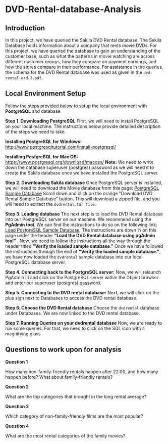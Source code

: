 # DVD-Rental-database-Analysis


## Introduction

In this project, we have queried the Sakila DVD Rental database. The Sakila Database holds information about a company that rents movie DVDs. For this project, we have queried the database to gain an understanding of the customer base, such as what the patterns in movie watching are across different customer groups, how they compare on payment earnings, and how the stores compare in their performance. For assistance in the queries, the schema for the DVD Rental database was used as given in the `dvd-rental-erd-2.pdf`.


## Local Environment Setup

Follow the steps provided below to setup the local environment with **PostgreSQL** and database

**Step 1. Downloading PostgreSQL**
First, we will need to install PostgreSQL on your local machine. The instructions below provide detailed description of the steps we need to take.

**Installing PostgreSQL for Windows:**
http://www.postgresqltutorial.com/install-postgresql/

**Installing PostgreSQL for Mac OS:**
https://www.postgresql.org/download/macosx/
**Note:** We need to write down the database superuser (postgres) password as we will need it to create the Sakila database once we have installed the PostgreSQL server.

**Step 2. Downloading Sakila database**
Once PostgreSQL server is installed, we will need to download the Movie database from this page: [PostgreSQL Sample Database](http://www.postgresqltutorial.com/postgresql-sample-database/)
Scroll down and click on the orange "Download DVD Rental Sample Database" button.
This will download a zipped file, and you will need to extract the `dvdrental.tar file`.

**Step 3. Loading database**
The next step is to load the DVD Rental database into our PostgreSQL server on our machine. We recommend using the **PgAdmin tool**. We can find the instructions to do so on the following link: [Load PostgreSQL Sample Database](http://www.postgresqltutorial.com/load-postgresql-sample-database/).
The instructions are down ⅓ on this page under the header **“Load the DVD Rental database using pgAdmin tool”** .
Now, we need to follow the instructions all the way through the header titled **"Verify the loaded sample database."**
Once we have followed the instructions through the end of **"Verify the loaded sample database."**, we have now loaded the `dvdrental` sample database into our local PostgreSQL database server.

**Step 4. Connecting back to the PostgreSQL server:**
Now, we will relaunch PgAdmin III and click on the PostgreSQL server within the Object browser and enter our superuser (postgres) password.

**Step 5. Connecting to the DVD rental database:**
Next, we will click on the plus sign next to Databases to access the DVD rental database.

**Step 6. Choose the DVD Rental database**
Choose the `dvdrental` database under Databases.
We are now linked to the DVD rental database.

**Step 7. Running Queries on your dvdrental database**
Now, we are ready to run some queries. For that, we need to click on the SQL icon with a magnifying glass

## Questions to work upon for analysis

**Question 1**

How many non-family-friendly rentals happen after 22:00, and how many happen before? What about family-friendly rentals?

**Question 2**

What are the top categories that brought in the long rental average?

**Question 3**

Which category of non-family-friendly films are the most popular?

**Question 4**

What are the most rental categories of the family movies?
